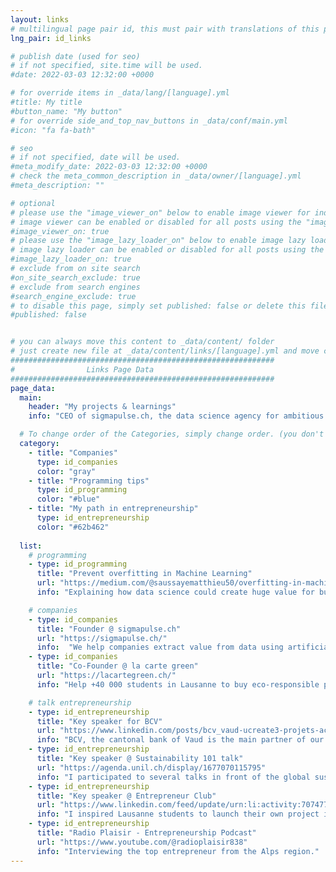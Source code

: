 ```yaml
---
layout: links
# multilingual page pair id, this must pair with translations of this page. (This name must be unique)
lng_pair: id_links

# publish date (used for seo)
# if not specified, site.time will be used.
#date: 2022-03-03 12:32:00 +0000

# for override items in _data/lang/[language].yml
#title: My title
#button_name: "My button"
# for override side_and_top_nav_buttons in _data/conf/main.yml
#icon: "fa fa-bath"

# seo
# if not specified, date will be used.
#meta_modify_date: 2022-03-03 12:32:00 +0000
# check the meta_common_description in _data/owner/[language].yml
#meta_description: ""

# optional
# please use the "image_viewer_on" below to enable image viewer for individual pages or posts (_posts/ or [language]/_posts folders).
# image viewer can be enabled or disabled for all posts using the "image_viewer_posts: true" setting in _data/conf/main.yml.
#image_viewer_on: true
# please use the "image_lazy_loader_on" below to enable image lazy loader for individual pages or posts (_posts/ or [language]/_posts folders).
# image lazy loader can be enabled or disabled for all posts using the "image_lazy_loader_posts: true" setting in _data/conf/main.yml.
#image_lazy_loader_on: true
# exclude from on site search
#on_site_search_exclude: true
# exclude from search engines
#search_engine_exclude: true
# to disable this page, simply set published: false or delete this file
#published: false


# you can always move this content to _data/content/ folder
# just create new file at _data/content/links/[language].yml and move content below.
###########################################################
#                Links Page Data
###########################################################
page_data:
  main:
    header: "My projects & learnings"
    info: "CEO of sigmapulse.ch, the data science agency for ambitious companies which aim for operational excellence, I share here my learnings in from my passion for Data Science and entrepreneurship."

  # To change order of the Categories, simply change order. (you don't need to change list order.)
  category:
    - title: "Companies"
      type: id_companies
      color: "gray"
    - title: "Programming tips"
      type: id_programming
      color: "#blue"
    - title: "My path in entrepreneurship"
      type: id_entrepreneurship
      color: "#62b462"
      
  list:
    # programming
    - type: id_programming
      title: "Prevent overfitting in Machine Learning"
      url: "https://medium.com/@saussayematthieu50/overfitting-in-machine-learning-business-implications-71de37b7a90a"
      info: "Explaining how data science could create huge value for businesses."

    # companies
    - type: id_companies
      title: "Founder @ sigmapulse.ch"
      url: "https://sigmapulse.ch/"
      info:  "We help companies extract value from data using artificial intelligence algorithms and tailored dashboard software"
    - type: id_companies
      title: "Co-Founder @ la carte green"
      url: "https://lacartegreen.ch/"
      info: "Help +40 000 students in Lausanne to buy eco-responsible products with the first student sustainable card"

    # talk entrepreneurship
    - type: id_entrepreneurship
      title: "Key speaker for BCV"
      url: "https://www.linkedin.com/posts/bcv_vaud-ucreate3-projets-activity-6991385342201188352-FLzs/"
      info: "BCV, the cantonal bank of Vaud is the main partner of our project la carte green"
    - type: id_entrepreneurship
      title: "Key speaker @ Sustainability 101 talk"
      url: "https://agenda.unil.ch/display/1677070115795"
      info: "I participated to several talks in front of the global sustainability community in Lausanne"
    - type: id_entrepreneurship
      title: "Key speaker @ Entrepreneur Club"
      url: "https://www.linkedin.com/feed/update/urn:li:activity:7074778002621911041/"
      info: "I inspired Lausanne students to launch their own project in sustainability at Entrepreneur club"
    - type: id_entrepreneurship
      title: "Radio Plaisir - Entrepreneurship Podcast"
      url: "https://www.youtube.com/@radioplaisir838"
      info: "Interviewing the top entrepreneur from the Alps region."
---
```

